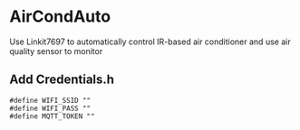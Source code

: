 # AirCondAuto
Use Linkit7697 to automatically control IR-based air conditioner and use air quality sensor to monitor 
## Add Credentials.h
```
#define WIFI_SSID ""
#define WIFI_PASS ""
#define MQTT_TOKEN ""
```
